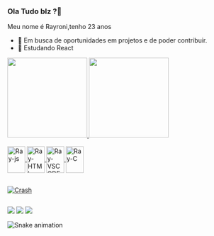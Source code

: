 ### Ola Tudo blz ?👋
Meu nome é Rayroni,tenho 23 anos

- 🔭 Em busca de oportunidades em projetos e de poder contribuir.
- 🌱 Estudando React
<div>
  <a href="https://github.com/Rayroni">
<img height="180em" src="https://github-readme-stats.vercel.app/api?username=rayroni&show_icons=true$theme=dracula&include_all_commits=true&count_private=true"/>
<img height="180em" src="https://github-readme-stats.vercel.app/api/top-langs/?username=rayroni&layout=compact&langs_count=16&theme=dracula"/>
</div>
  
 <div style ="display: inline_block"><br>
 <img align="center" alt="Ray-js" height="60" width="40"    src="https://cdn.jsdelivr.net/gh/devicons/devicon/icons/javascript/javascript-original.svg" />
 <img align="center" alt="Ray-HTML" height="60" width="40"  src="https://cdn.jsdelivr.net/gh/devicons/devicon/icons/html5/html5-original.svg" />
 <img align="center"alt="Ray-VSCODE" height="60" width="40" src="https://cdn.jsdelivr.net/gh/devicons/devicon/icons/vscode/vscode-original.svg" />
 <img align="center" alt="Ray-C" height="60" width="40"     src="https://cdn.jsdelivr.net/gh/devicons/devicon/icons/c/c-original.svg" />
 
   ##
   
   <img align="center" alt="Crash"                            src="http://ift.tt/2vNoTWF"/>
  </div>

  ##
 
  <div>
  <a href="https://instagram.com/sk8_raydev" target="_blank"><img src="https://img.shields.io/badge/-Instagram-%23E4405F?style=for-the-badge&logo=instagram&logoColor=white" target="_blank"></a>
  <a href = "mailto:seiya.void@gmail.com"><img src="https://img.shields.io/badge/-Gmail-%23333?style=for-the-badge&logo=gmail&logoColor=white" target="_blank"></a>
  <a href="https://www.linkedin.com/in/rayroni-rosa-38443621b/" target="_blank"><img src="https://img.shields.io/badge/-LinkedIn-%230077B5?style=for-the-badge&logo=linkedin&logoColor=white" target="_blank"></a> 
  </div>
  
  ![Snake animation](https://github.com/rayroni/rayroni/blob/output/github-contribution-grid-snake.svg)
